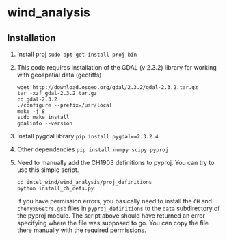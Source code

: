 # wind_analysis

## Installation

1. Install proj
    `sudo apt-get install proj-bin`

2. This code requires installation of the GDAL (v 2.3.2) library for working with geospatial data (geotiffs)
    ~~~
    wget http://download.osgeo.org/gdal/2.3.2/gdal-2.3.2.tar.gz
    tar -xzf gdal-2.3.2.tar.gz
    cd gdal-2.3.2
    ./configure --prefix=/usr/local
    make -j 8
    sudo make install
    gdalinfo --version
    ~~~

3. Install pygdal library
    `pip install pygdal==2.3.2.4`

4. Other dependencies
    `pip install numpy scipy pyproj`

5. Need to manually add the CH1903 definitions to pyproj. You can try to use this simple script.
    ~~~
    cd intel_wind/wind_analysis/proj_definitions
    python install_ch_defs.py
    ~~~
    If you have permission errors, you basically need to install the `CH` and `chenyx06etrs.gsb` files in `pyproj_definitions` to the `data` subdirectory of the pyproj module. The script above should have returned an error specifying where the file was supposed to go. You can copy the file there manually with the required permissions.
    
